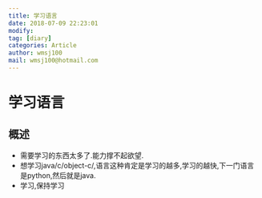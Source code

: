 ```yaml
---
title: 学习语言 
date: 2018-07-09 22:23:01	
modify: 
tag: [diary]
categories: Article 
author: wmsj100
mail: wmsj100@hotmail.com
---
```


# 学习语言

## 概述
- 需要学习的东西太多了.能力撑不起欲望.
- 想学习java/c/object-c/,语言这种肯定是学习的越多,学习的越快,下一门语言是python,然后就是java.
- 学习,保持学习
